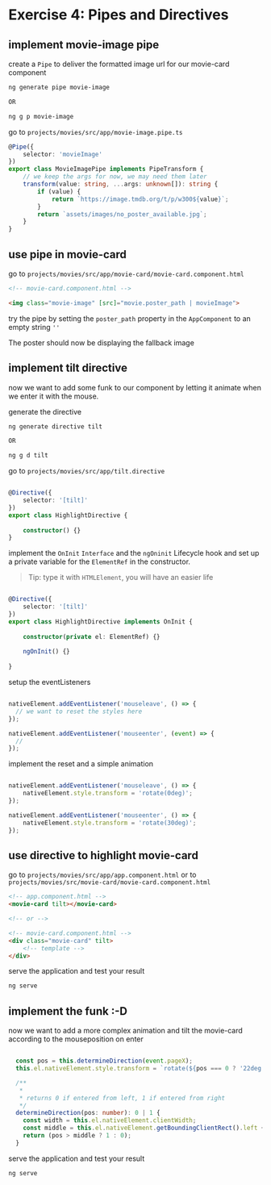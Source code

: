 # Exercise 4: Pipes and Directives

## implement movie-image pipe

create a `Pipe` to deliver the formatted image url for our movie-card component

```bash
ng generate pipe movie-image

OR

ng g p movie-image
```

go to `projects/movies/src/app/movie-image.pipe.ts`

```ts
@Pipe({
    selector: 'movieImage'
})
export class MovieImagePipe implements PipeTransform {
    // we keep the args for now, we may need them later
    transform(value: string, ...args: unknown[]): string {
        if (value) {
            return `https://image.tmdb.org/t/p/w300${value}`;
        }
        return `assets/images/no_poster_available.jpg`;
    }
}
```

## use pipe in movie-card

go to `projects/movies/src/app/movie-card/movie-card.component.html`

```html
<!-- movie-card.component.html -->

<img class="movie-image" [src]="movie.poster_path | movieImage">
```

try the pipe by setting the `poster_path` property in the `AppComponent` to an empty string `''`

The poster should now be displaying the fallback image

## implement tilt directive

now we want to add some funk to our component by letting it animate when we enter it with the mouse.

generate the directive

```bash
ng generate directive tilt

OR

ng g d tilt
```

go to `projects/movies/src/app/tilt.directive`

```ts

@Directive({
    selector: '[tilt]'
})
export class HighlightDirective {
    
    constructor() {}
}
```

implement the `OnInit` `Interface` and the `ngOninit` Lifecycle hook and set up a private variable
for the `ElementRef` in the constructor.

> Tip: type it with `HTMLElement`, you will have an easier life

```ts

@Directive({
    selector: '[tilt]'
})
export class HighlightDirective implements OnInit {
    
    constructor(private el: ElementRef) {}
    
    ngOnInit() {}
    
}
```

setup the eventListeners


```ts

nativeElement.addEventListener('mouseleave', () => {
  // we want to reset the styles here
});

nativeElement.addEventListener('mouseenter', (event) => {
  // 
});
```


implement the reset and a simple animation


```ts

nativeElement.addEventListener('mouseleave', () => {
    nativeElement.style.transform = 'rotate(0deg)';
});

nativeElement.addEventListener('mouseenter', () => {
    nativeElement.style.transform = 'rotate(30deg)';
});
```


## use directive to highlight movie-card

go to `projects/movies/src/app/app.component.html`
or to `projects/movies/src/movie-card/movie-card.component.html`

```html
<!-- app.component.html -->
<movie-card tilt></movie-card>

<!-- or -->

<!-- movie-card.component.html -->
<div class="movie-card" tilt>
    <!-- template -->
</div>

```

serve the application and test your result

```bash
ng serve
```

## implement the funk :-D

now we want to add a more complex animation and tilt the movie-card according to the mouseposition on enter


```ts

  const pos = this.determineDirection(event.pageX);
  this.el.nativeElement.style.transform = `rotate(${pos === 0 ? '22deg' : '-22deg'})`;

  /**
   *
   * returns 0 if entered from left, 1 if entered from right
   */
  determineDirection(pos: number): 0 | 1 {
    const width = this.el.nativeElement.clientWidth;
    const middle = this.el.nativeElement.getBoundingClientRect().left + width / 2;
    return (pos > middle ? 1 : 0);
  }
```

serve the application and test your result

```bash
ng serve
```
